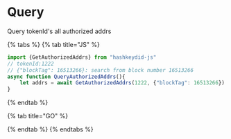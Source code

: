 # Query

Query tokenId's all authorized addrs

{% tabs %}
{% tab title="JS" %}
```javascript
import {GetAuthorizedAddrs} from "hashkeydid-js"
// tokenId:1222
// {"blockTag": 16513266}: search from block number 16513266
async function QueryAuthorizedAddrs(){
    let addrs = await GetAuthorizedAddrs(1222, {"blockTag": 16513266})
}
```
{% endtab %}

{% tab title="GO" %}

{% endtab %}
{% endtabs %}





